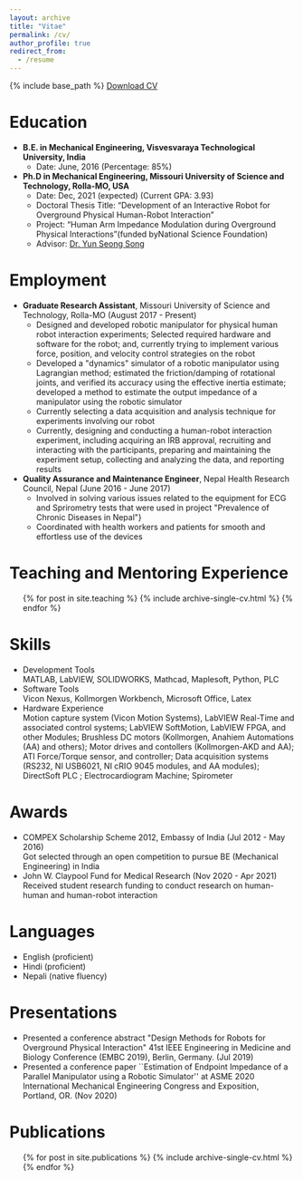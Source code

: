 ```yaml
---
layout: archive
title: "Vitae"
permalink: /cv/
author_profile: true
redirect_from:
  - /resume
---
```


{% include base_path %}
[Download CV](http://sambadregmi.github.io/files/CV_Sambad_Regmi.pdf)

Education
======
* <b>B.E. in Mechanical Engineering, Visvesvaraya Technological University, India </b>
  * Date: June, 2016 (Percentage: 85%)
* <b>Ph.D in Mechanical Engineering, Missouri University of Science and Technology, Rolla-MO, USA </b>
  * Date: Dec, 2021 (expected) (Current GPA: 3.93)
  * Doctoral Thesis Title: “Development of an Interactive Robot for Overground Physical Human-Robot Interaction”
  * Project: “Human Arm Impedance Modulation during Overground Physical Interactions”(funded byNational Science Foundation)
  * Advisor: [Dr. Yun Seong Song](https://mae.mst.edu/facultyandstaff/facultysong/)

Employment
======
* **Graduate Research Assistant**, Missouri University of Science and Technology, Rolla-MO (August 2017 - Present)
  * Designed and developed robotic manipulator for physical human robot interaction experiments; Selected required hardware and software for the robot; and, currently trying to implement various force, position, and velocity control strategies on the robot
  * Developed a "dynamics" simulator of a robotic manipulator using Lagrangian method; estimated the friction/damping of rotational joints, and verified its accuracy using the effective inertia estimate; developed a method to estimate the output impedance of a manipulator using the robotic simulator
  * Currently selecting a data acquisition and analysis technique for experiments involving our robot
  * Currently, designing and conducting a human-robot interaction experiment, including acquiring an IRB approval, recruiting and interacting with the participants, preparing and maintaining the experiment setup, collecting and analyzing the data, and reporting results
* **Quality Assurance and Maintenance Engineer**, Nepal Health Research Council, Nepal (June 2016 - June 2017)
  * Involved in solving various issues related to the equipment for ECG and Sprirometry tests that were used in project "Prevalence of Chronic Diseases in Nepal"}
  * Coordinated with health workers and patients for smooth and effortless use of the devices

Teaching and Mentoring Experience
======
  <ul>{% for post in site.teaching %}
    {% include archive-single-cv.html %}
  {% endfor %}</ul>

Skills
======
* Development Tools\
  MATLAB, LabVIEW, SOLIDWORKS, Mathcad, Maplesoft, Python, PLC
* Software Tools\
  Vicon Nexus, Kollmorgen Workbench, Microsoft Office, Latex
* Hardware Experience\
  Motion capture system (Vicon Motion Systems), LabVIEW Real-Time and associated control systems; LabVIEW SoftMotion, LabVIEW FPGA, and other Modules; Brushless DC motors (Kollmorgen, Anahiem Automations (AA) and others); Motor drives and contollers (Kollmorgen-AKD and AA); ATI Force/Torque sensor, and controller; Data acquisition systems (RS232, NI USB6021, NI cRIO 9045 modules, and AA modules); DirectSoft PLC ; Electrocardiogram Machine; Spirometer

Awards
======
* COMPEX Scholarship Scheme 2012, Embassy of India (Jul 2012 - May 2016)\
  Got selected through an open competition to pursue BE (Mechanical Engineering) in India
* John W. Claypool Fund for Medical Research (Nov 2020 - Apr 2021)\
  Received student research funding to conduct research on human-human and human-robot interaction

Languages
======
* English (proficient)
* Hindi (proficient)
* Nepali (native fluency)

Presentations
======
* Presented a conference abstract "Design Methods for Robots for Overground Physical Interaction" 41st IEEE Engineering in Medicine and Biology Conference (EMBC 2019), Berlin, Germany. (Jul 2019)
* Presented a conference paper ``Estimation of Endpoint Impedance of a Parallel Manipulator using a Robotic Simulator'' at ASME 2020 International Mechanical
Engineering Congress and Exposition, Portland, OR. (Nov 2020)

Publications
======
  <ul>{% for post in site.publications %}
    {% include archive-single-cv.html %}
  {% endfor %}</ul>

